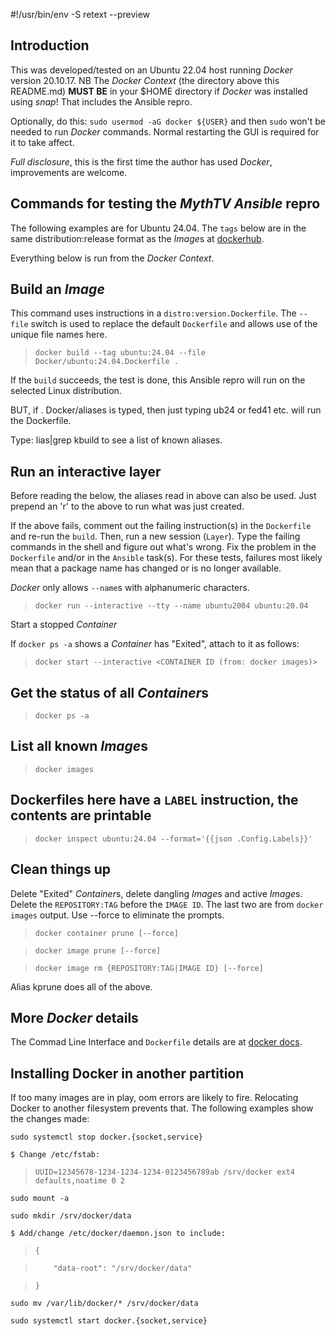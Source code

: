 #!/usr/bin/env -S retext --preview

[//]: # (Install retext from your distribution then ./README.md will look prettier.)

## Introduction

This was developed/tested on an Ubuntu 22.04 host running *Docker* version
20.10.17.  NB The *Docker Context* (the directory above this README.md)
**MUST BE** in your $HOME directory if *Docker* was installed using *snap*!
That includes the Ansible repro.

Optionally, do this: `sudo usermod -aG docker ${USER}` and then `sudo`
won't be needed to run *Docker* commands. Normal restarting the GUI is required
for it to take affect.

*Full disclosure*, this is the first time the author has used *Docker*,
improvements are welcome.

## Commands for testing the *MythTV Ansible* repro

The following examples are for Ubuntu 24.04. The `tags` below
are in the same distribution:release format as the *Image*s at
[dockerhub](https://hub.docker.com).

Everything below is run from the *Docker Context*.

## Build an *Image*

This command uses instructions in a `distro:version.Dockerfile`. The
`--file` switch is used to replace the default `Dockerfile` and
allows use of the unique file names here.

>`docker build --tag ubuntu:24.04 --file Docker/ubuntu:24.04.Dockerfile .`

If the `build` succeeds, the test is done, this Ansible repro will run on
the selected Linux distribution.

BUT, if . Docker/aliases is typed, then just typing ub24 or fed41 etc.
will run the Dockerfile.

Type: lias|grep kbuild to see a list of known aliases.

## Run an interactive layer

Before reading the below, the aliases read in above can also be
used. Just prepend an 'r' to the above to run what was just
created.

If the above fails, comment out the failing instruction(s) in the
`Dockerfile` and re-run the `build`. Then, run a new session
(`Layer`). Type the failing commands in the shell and figure out
what's wrong. Fix the problem in the `Dockerfile` and/or in the
`Ansible` task(s). For these tests, failures most likely mean that
a package name has changed or is no longer available.

*Docker* only allows `--name`s with alphanumeric characters.

>`docker run --interactive --tty --name ubuntu2004 ubuntu:20.04`

Start a stopped *Container*

If `docker ps -a` shows a *Container* has "Exited", attach to it
as follows:

>`docker start --interactive <CONTAINER ID (from: docker images)>`

## Get the status of all *Container*s

>`docker ps -a`

## List all known *Image*s

>`docker images`

## Dockerfiles here have a `LABEL` instruction, the contents are printable

>`docker inspect ubuntu:24.04 --format='{{json .Config.Labels}}'`

## Clean things up

Delete "Exited" *Container*s, delete dangling *Image*s and active *Image*s.
Delete the `REPOSITORY:TAG` before the `IMAGE ID`. The last two are from
`docker images` output. Use --force to eliminate the prompts.

>`docker container prune [--force]`

>`docker image prune [--force]`

>`docker image rm {REPOSITORY:TAG|IMAGE ID} [--force]`

Alias kprune does all of the above.

## More *Docker* details

The Commad Line Interface and `Dockerfile` details are at
[docker docs](https://docs.docker.com/reference).

## Installing Docker in another partition
If too many images are in play, oom errors are likely to fire.
Relocating Docker to another filesystem prevents that. The
following examples show the changes made:

`sudo systemctl stop docker.{socket,service}`

`$ Change /etc/fstab:`
>`UUID=12345678-1234-1234-1234-0123456789ab /srv/docker ext4 defaults,noatime 0 2`

`sudo mount -a`

`sudo mkdir /srv/docker/data`

`$ Add/change /etc/docker/daemon.json to include:`
>`{`

>`    "data-root": "/srv/docker/data"`

>`}`

`sudo mv /var/lib/docker/* /srv/docker/data`

`sudo systemctl start docker.{socket,service}`
